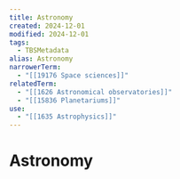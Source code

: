 ```yaml
---
title: Astronomy
created: 2024-12-01
modified: 2024-12-01
tags:
  - TBSMetadata
alias: Astronomy
narrowerTerm:
  - "[[19176 Space sciences]]"
relatedTerm:
  - "[[1626 Astronomical observatories]]"
  - "[[15836 Planetariums]]"
use:
  - "[[1635 Astrophysics]]"
---
```

# Astronomy
